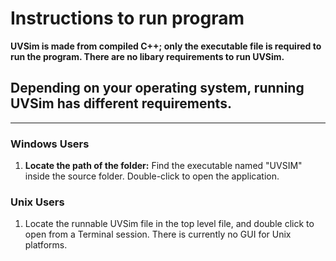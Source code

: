 # Instructions to run program
__UVSim is made from compiled C++; only the executable file is required to run the program. There are no libary requirements to run UVSim.__

## Depending on your operating system, running UVSim has different requirements.
---

### **Windows Users** 
1. **Locate the path of the folder:** Find the executable named "UVSIM" inside the source folder. Double-click to open the application. 


### **Unix Users** 
 1. Locate the runnable UVSim file in the top level file, and double click to open from a Terminal session. There is currently no GUI for Unix platforms. 
